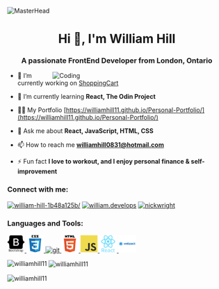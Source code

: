 ![MasterHead](https://media.licdn.com/dms/image/C4E12AQErJsYayDutVg/article-cover_image-shrink_400_2000/0/1651835064260?e=2147483647&v=beta&t=PD7NGwk2Vh3xOA9gxf8uUsLsAt-Bvak1Hm3ruoGSxuY)
<h1 align="center">Hi 👋, I'm William Hill</h1>
<h3 align="center">A passionate FrontEnd Developer from London, Ontario</h3>
<img align="right" alt="Coding" width="400" src="https://user-images.githubusercontent.com/69011963/137184767-79a13ec7-1bb3-4341-a6da-3a149c9c159a.gif">

- 🔭 I’m currently working on [ShoppingCart](https://guileless-strudel-fd9241.netlify.app/)

- 🌱 I’m currently learning **React, The Odin Project**

- 👨‍💻 My Portfolio [https://williamhill11.github.io/Personal-Portfolio/](https://williamhill11.github.io/Personal-Portfolio/)

- 💬 Ask me about **React, JavaScript, HTML, CSS**

- 📫 How to reach me **williamhill0831@hotmail.com**

- ⚡ Fun fact **I love to workout, and I enjoy personal finance & self-improvement**

<h3 align="left">Connect with me:</h3>
<p align="left">
<a href="https://linkedin.com/in/william-hill-1b48a125b/" target="blank"><img align="center" src="https://raw.githubusercontent.com/rahuldkjain/github-profile-readme-generator/master/src/images/icons/Social/linked-in-alt.svg" alt="william-hill-1b48a125b/" height="30" width="40" /></a>
<a href="https://instagram.com/william.develops" target="blank"><img align="center" src="https://raw.githubusercontent.com/rahuldkjain/github-profile-readme-generator/master/src/images/icons/Social/instagram.svg" alt="william.develops" height="30" width="40" /></a>
<a href="https://www.youtube.com/channel/UCBAnupsuwsuO9QGh1QjURaQ" target="blank"><img align="center" src="https://raw.githubusercontent.com/rahuldkjain/github-profile-readme-generator/master/src/images/icons/Social/youtube.svg" alt="nickwright" height="30" width="40" /></a>
</p>

<h3 align="left">Languages and Tools:</h3>
<p align="left"> <a href="https://getbootstrap.com" target="_blank" rel="noreferrer"> <img src="https://raw.githubusercontent.com/devicons/devicon/master/icons/bootstrap/bootstrap-plain-wordmark.svg" alt="bootstrap" width="40" height="40"/> </a> <a href="https://www.w3schools.com/css/" target="_blank" rel="noreferrer"> <img src="https://raw.githubusercontent.com/devicons/devicon/master/icons/css3/css3-original-wordmark.svg" alt="css3" width="40" height="40"/> </a> <a href="https://git-scm.com/" target="_blank" rel="noreferrer"> <img src="https://www.vectorlogo.zone/logos/git-scm/git-scm-icon.svg" alt="git" width="40" height="40"/> </a> <a href="https://www.w3.org/html/" target="_blank" rel="noreferrer"> <img src="https://raw.githubusercontent.com/devicons/devicon/master/icons/html5/html5-original-wordmark.svg" alt="html5" width="40" height="40"/> </a> <a href="https://developer.mozilla.org/en-US/docs/Web/JavaScript" target="_blank" rel="noreferrer"> <img src="https://raw.githubusercontent.com/devicons/devicon/master/icons/javascript/javascript-original.svg" alt="javascript" width="40" height="40"/> </a> <a href="https://reactjs.org/" target="_blank" rel="noreferrer"> <img src="https://raw.githubusercontent.com/devicons/devicon/master/icons/react/react-original-wordmark.svg" alt="react" width="40" height="40"/> </a> <a href="https://webpack.js.org" target="_blank" rel="noreferrer"> <img src="https://raw.githubusercontent.com/devicons/devicon/d00d0969292a6569d45b06d3f350f463a0107b0d/icons/webpack/webpack-original-wordmark.svg" alt="webpack" width="40" height="40"/> </a> </p>

<p><img align="left" src="https://github-readme-stats.vercel.app/api/top-langs?username=williamhill11&show_icons=true&locale=en&layout=compact" alt="williamhill11" /></p>

<p>&nbsp;<img align="center" src="https://github-readme-stats.vercel.app/api?username=williamhill11&show_icons=true&locale=en" alt="williamhill11" /></p>

<p><img align="center" src="https://github-readme-streak-stats.herokuapp.com/?user=williamhill11&" alt="williamhill11" /></p>
